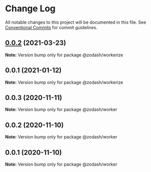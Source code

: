 # Change Log

All notable changes to this project will be documented in this file.
See [Conventional Commits](https://conventionalcommits.org) for commit guidelines.

## [0.0.2](https://github.com/zcorky/zodash/compare/@zodash/workerize@0.0.1...@zodash/workerize@0.0.2) (2021-03-23)

**Note:** Version bump only for package @zodash/workerize





## 0.0.1 (2021-01-12)

**Note:** Version bump only for package @zodash/workerize





## 0.0.3 (2020-11-11)

**Note:** Version bump only for package @zodash/worker





## 0.0.2 (2020-11-10)

**Note:** Version bump only for package @zodash/worker





## 0.0.1 (2020-11-10)

**Note:** Version bump only for package @zodash/worker
